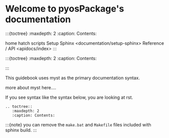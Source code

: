 # Welcome to pyosPackage's documentation

:::{toctree}
:maxdepth: 2
:caption: Contents:

home <self>
hatch scripts <hatch-envs-scripts>
Setup Sphinx <documentation/setup-sphinx>
Reference / API <apidocs/index>
:::

:::{toctree}
:maxdepth: 2
:caption: Contents:

:::

This guidebook uses myst as the primary documentation syntax.

more about myst here....

If you see syntax like the syntax below, you are looking at rst.

```
.. toctree::
   :maxdepth: 2
   :caption: Contents:
```

:::{note}
you can remove the `make.bat` and `Makefile` files included with sphinx build.
:::
